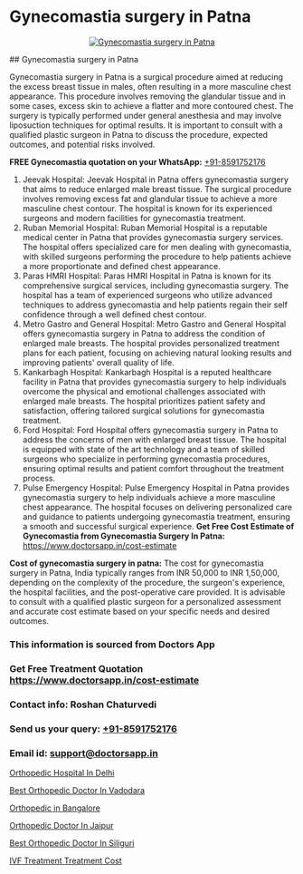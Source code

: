 # Gynecomastia surgery in Patna

<p align="center">
  <a href="null">
    <img src="null" alt="Gynecomastia surgery in Patna">
  </a>
</p>
## Gynecomastia surgery in Patna

Gynecomastia surgery in Patna is a surgical procedure aimed at reducing the excess breast tissue in males, often resulting in a more masculine chest appearance. This procedure involves removing the glandular tissue and in some cases, excess skin to achieve a flatter and more contoured chest. The surgery is typically performed under general anesthesia and may involve liposuction techniques for optimal results. It is important to consult with a qualified plastic surgeon in Patna to discuss the procedure, expected outcomes, and potential risks involved.

**FREE Gynecomastia quotation on your WhatsApp:**  [+91-8591752176](https://api.whatsapp.com/send?phone=8591752176)

1) Jeevak Hospital: Jeevak Hospital in Patna offers gynecomastia surgery that aims to reduce enlarged male breast tissue. The surgical procedure involves removing excess fat and glandular tissue to achieve a more masculine chest contour. The hospital is known for its experienced surgeons and modern facilities for gynecomastia treatment.
2) Ruban Memorial Hospital: Ruban Memorial Hospital is a reputable medical center in Patna that provides gynecomastia surgery services. The hospital offers specialized care for men dealing with gynecomastia, with skilled surgeons performing the procedure to help patients achieve a more proportionate and defined chest appearance.
3) Paras HMRI Hospital: Paras HMRI Hospital in Patna is known for its comprehensive surgical services, including gynecomastia surgery. The hospital has a team of experienced surgeons who utilize advanced techniques to address gynecomastia and help patients regain their self confidence through a well defined chest contour.
4) Metro Gastro and General Hospital: Metro Gastro and General Hospital offers gynecomastia surgery in Patna to address the condition of enlarged male breasts. The hospital provides personalized treatment plans for each patient, focusing on achieving natural looking results and improving patients' overall quality of life.
5) Kankarbagh Hospital: Kankarbagh Hospital is a reputed healthcare facility in Patna that provides gynecomastia surgery to help individuals overcome the physical and emotional challenges associated with enlarged male breasts. The hospital prioritizes patient safety and satisfaction, offering tailored surgical solutions for gynecomastia treatment.
6) Ford Hospital: Ford Hospital offers gynecomastia surgery in Patna to address the concerns of men with enlarged breast tissue. The hospital is equipped with state of the art technology and a team of skilled surgeons who specialize in performing gynecomastia procedures, ensuring optimal results and patient comfort throughout the treatment process.
7) Pulse Emergency Hospital: Pulse Emergency Hospital in Patna provides gynecomastia surgery to help individuals achieve a more masculine chest appearance. The hospital focuses on delivering personalized care and guidance to patients undergoing gynecomastia treatment, ensuring a smooth and successful surgical experience.
**Get Free Cost Estimate of Gynecomastia from Gynecomastia Surgery In Patna:** https://www.doctorsapp.in/cost-estimate

**Cost of gynecomastia surgery in patna:**
The cost for gynecomastia surgery in Patna, India typically ranges from INR 50,000 to INR 1,50,000, depending on the complexity of the procedure, the surgeon's experience, the hospital facilities, and the post-operative care provided. It is advisable to consult with a qualified plastic surgeon for a personalized assessment and accurate cost estimate based on your specific needs and desired outcomes.

### This information is sourced from Doctors App 
### Get Free Treatment Quotation https://www.doctorsapp.in/cost-estimate
### Contact info: Roshan Chaturvedi 
### Send us your query: [+91-8591752176](https://api.whatsapp.com/send?phone=8591752176) 
### Email id: support@doctorsapp.in

[Orthopedic Hospital In Delhi](https://www.linkedin.com/pulse/best-orthopedic-surgeon-delhi-doctorsapp-chittagong-74wee?trackingId=NJ%2Fl3Tt0YI20Gc0FX374Uw%3D%3D&lipi=urn%3Ali%3Apage%3Ad_flagship3_company_admin%3BUjs5mcUZR9ewYOKOFkpg2w%3D%3D)

[Best Orthopedic Doctor In Vadodara](https://www.linkedin.com/pulse/best-orthopedic-doctor-vadodara-doctorsapp-chittagong-qieke?trackingId=VVx2eZJSHzTwtOH2z%2FdacA%3D%3D&lipi=urn%3Ali%3Apage%3Ad_flagship3_company_admin%3BUjs5mcUZR9ewYOKOFkpg2w%3D%3D)

[Orthopedic in Bangalore](https://medium.com/@manish632504/orthopedic-in-bangalore-9a8bbd99fedb)

[Orthopedic Doctor In Jaipur](https://medium.com/@vimalrana22/orthopedic-doctor-in-jaipur-cab5aa22cd63)

[Best Orthopedic Doctor In Siliguri](https://doctors-apps.github.io/doctorsapp/best-orthopedic-doctor-in-siliguri)

[IVF Treatment Treatment Cost](https://doctors-apps.github.io/doctorsapp/ivf-treatment-treatment-cost)

